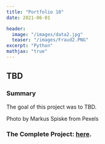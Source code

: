 ```yaml
---
title: "Portfolio 10"
date: 2021-06-01

header:
  image: "/images/data2.jpg"
  teaser: "/images/Fraud2.PNG"
excerpt: "Python"
mathjax: "true"
---
```


## TBD

### Summary

The goal of this project was to TBD.

Photo by Markus Spiske from Pexels

### The Complete Project: [here](https://github.com/MaryDonovanMartello/).
<!--   teaser: "/images/data2.jpg" -->
